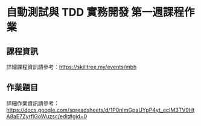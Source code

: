 # 自動測試與 TDD 實務開發 第一週課程作業

## 課程資訊

詳細課程資訊請參考：https://skilltree.my/events/mbh

## 作業題目

詳細作業資訊請參考：https://docs.google.com/spreadsheets/d/1P0nImGpaUYpP4yt_ecIM3TV9HtA8aE7ZyrflGoWuzsc/edit#gid=0


